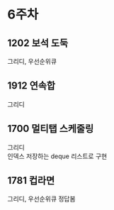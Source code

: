 # 6주차
## 1202 보석 도둑
그리디, 우선순위큐

## 1912 연속합
그리디

## 1700 멀티탭 스케줄링
그리디
<br/>
인덱스 저장하는 deque 리스트로 구현

## 1781 컵라면 
그리디, 우선순위큐
정답봄
